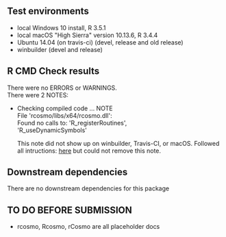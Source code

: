 ## Test environments

* local Windows 10 install, R 3.5.1
* local macOS "High Sierra" version 10.13.6, R 3.4.4
* Ubuntu 14.04 (on travis-ci) (devel, release and old release)
* winbuilder (devel and release)

## R CMD Check results
There were no ERRORS or WARNINGS.  
There were 2 NOTES:  


* Checking compiled code ... NOTE  
  File 'rcosmo/libs/x64/rcosmo.dll':  
    Found no calls to: 'R_registerRoutines',  
    'R_useDynamicSymbols'
    
  This note did not show up on winbuilder, Travis-CI, 
  or macOS. Followed all intructions: [here](https://stackoverflow.com/questions/42313373/r-cmd-check-note-found-no-calls-to-r-registerroutines-r-usedynamicsymbols) but could not remove this note.





## Downstream dependencies
There are no downstream dependencies for this package


## TO DO BEFORE SUBMISSION

* rcosmo, Rcosmo, rCosmo are all placeholder docs

